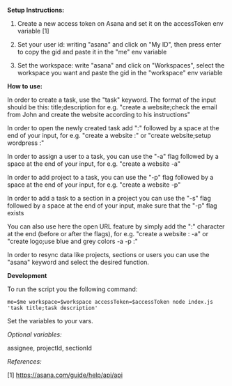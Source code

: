 **Setup Instructions:**
1. Create a new access token on Asana and set it on the accessToken env variable [1]

2. Set your user id: writing "asana" and click on "My ID", then press enter to copy the gid and paste it in the "me" env variable

3. Set the workspace: write "asana" and click on "Workspaces", select the workspace you want and paste the gid in the "workspace" env variable

**How to use:**

In order to create a task, use the "task" keyword.
The format of the input should be this: title;description
for e.g. "create a website;check the email from John and create the website according to his instructions"

In order to open the newly created task add ":" followed by a space at the end of your input, for e.g. "create a website :" or "create website;setup wordpress :"

In order to assign a user to a task, you can use the "-a" flag followed by a space at the end of your input, for e.g. "create a website -a"

In order to add project to a task, you can use the "-p" flag followed by a space at the end of your input, for e.g. "create a website -p"

In order to add a task to a section in a project you can use the "-s" flag followed by a space at the end of your input, make sure that the "-p" flag exists

You can also use here the open URL feature by simply add the ":" character at the end (before or after the flags), for e.g. "create a website : -a" or "create logo;use blue and grey colors -a -p :"

In order to resync data like projects, sections or users you can use the "asana" keyword and select the desired function.

**Development**

To run the script you the following command:

```me=$me workspace=$workspace accessToken=$accessToken node index.js 'task title;task description'```

Set the variables to your vars.

*Optional variables:*

assignee, projectId, sectionId

*References:*

[1] https://asana.com/guide/help/api/api